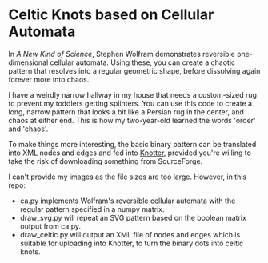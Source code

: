 # Celtic Knots based on Cellular Automata

In _A New Kind of Science_, Stephen Wolfram demonstrates reversible one-dimensional cellular automata. Using these, you can create a chaotic pattern that resolves into a regular geometric shape, before dissolving again forever more into chaos.

I have a weirdly narrow hallway in my house that needs a custom-sized rug to prevent my toddlers getting splinters. You can use this code to create a long, narrow pattern that looks a bit like a Persian rug in the center, and chaos at either end. This is how my two-year-old learned the words 'order' and 'chaos'.

To make things more interesting, the basic binary pattern can be translated into XML nodes and edges and fed into [Knotter](https://sourceforge.net/projects/knotter/), provided you're willing to take the risk of downloading something from SourceForge.

I can't provide my images as the file sizes are too large. However, in this repo:

 - ca.py implements Wolfram's reversible cellular automata with the regular pattern specified in a numpy matrix.
 - draw_svg.py will repeat an SVG pattern based on the boolean matrix output from ca.py.
 - draw_celtic.py will output an XML file of nodes and edges which is suitable for uploading into Knotter, to turn the binary dots into celtic knots.
